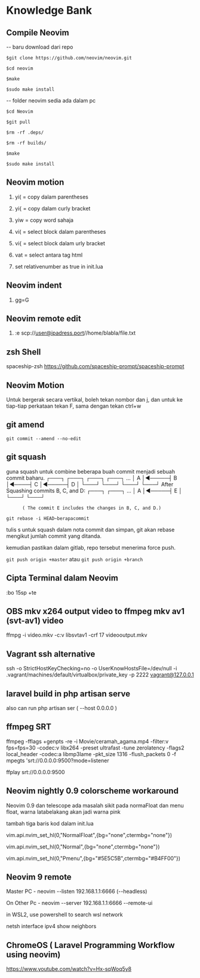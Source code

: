 # Knowledge Bank 

## Compile Neovim 

-- baru download dari repo

`$git clone https://github.com/neovim/neovim.git`

`$cd neovim`

`$make`

`$sudo make install`

-- folder neovim sedia ada dalam pc
 
`$cd Neovim`	

`$git pull`

`$rm -rf .deps/`

`$rm -rf builds/`

`$make`

`$sudo make install`



## Neovim motion 

1. yi( = copy dalam parentheses

2. yi{ = copy dalam curly bracket 

3. yiw = copy word sahaja

4. vi( = select block dalam parentheses

5. vi{ = select block dalam urly bracket 

6. vat = select antara tag html

8. set relativenumber as true in init.lua  
 

## Neovim indent 

1. gg=G 

## Neovim remote edit 

1. :e scp://user@ipadress.port//home/blabla/file.txt

## zsh Shell

spaceship-zsh
https://github.com/spaceship-prompt/spaceship-prompt

## Neovim Motion 

Untuk bergerak secara vertikal, boleh tekan nombor dan j, dan 
untuk ke tiap-tiap perkataan tekan F, sama dengan tekan ctrl+w

## git amend 

`git commit --amend --no-edit`

## git squash 

guna squash untuk combine beberapa buah commit menjadi sebuah commit 
baharu.
          ┌───┐      ┌───┐     ┌───┐      ┌───┐
    ...   │ A │◄─────┤ B │◄────┤ C │◄─────┤ D │
          └───┘      └───┘     └───┘      └───┘
 After Squashing commits B, C, and D:
          ┌───┐      ┌───┐
    ...   │ A │◄─────┤ E │
          └───┘      └───┘

          ( The commit E includes the changes in B, C, and D.)

`git rebase -i HEAD~berapacommit`

tulis s untuk squash dalam nota commit dan simpan, 
git akan rebase mengikut jumlah commit yang ditanda. 

kemudian pastikan dalam gitlab, repo tersebut menerima force push. 

`git push origin +master` atau `git push origin +branch`

## Cipta Terminal dalam Neovim 

:bo 15sp +te

## OBS mkv x264 output video to ffmpeg mkv av1 (svt-av1) video

ffmpg -i video.mkv -c:v libsvtav1 -crf 17 videooutput.mkv

## Vagrant ssh alternative

ssh -o StrictHostKeyChecking=no -o UserKnowHostsFile=/dev/null -i
.vagrant/machines/default/virtualbox/private_key -p 2222 vagrant@127.0.0.1

## laravel build in php artisan serve 

also can run php artisan ser ( --host 0.0.0.0 )

## ffmpeg SRT 

ffmpeg -fflags +genpts -re -i Movie/ceramah_agama.mp4 -filter:v  fps=fps=30  -codec:v libx264 -preset ultrafast -tune 
zerolatency -flags2 local_header -codec:a libmp3lame -pkt_size 1316 -flush_packets 0 -f mpegts 'srt://0.0.0.0:9500?mode=listener

ffplay srt://0.0.0.0:9500

## Neovim nightly 0.9 colorscheme workaround

Neovim 0.9 dan telescope ada masalah sikit pada normaFloat dan menu float, warna latabelakang akan jadi warna pink

tambah tiga baris kod dalam init.lua

vim.api.nvim_set_hl(0,"NormalFloat",{bg="none",ctermbg="none"})

vim.api.nvim_set_hl(0,"Normal",{bg="none",ctermbg="none"})

vim.api.nvim_set_hl(0,"Pmenu",{bg="#5E5C5B",ctermbg="#B4FF00"})

## Neovim 9 remote  

Master PC - neovim --listen 192.168.1.1:6666 (--headless)

On Other Pc - neovim --server 192.168.1.1:6666 --remote-ui

in WSL2, use powershell to search wsl network

netsh interface ipv4 show neighbors


## ChromeOS ( Laravel Programming Workflow using neovim)

<https://www.youtube.com/watch?v=Hx-sqWoq5y8>





